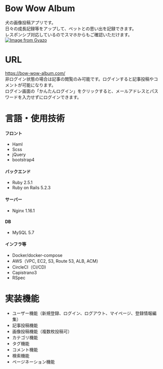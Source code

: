# Bow Wow Album
犬の画像投稿アプリです。<br>
日々の成長記録等をアップして、ペットとの思い出を記録できます。<br>
レスポンシブ対応しているのでスマホからもご確認いただけます。
[![Image from Gyazo](https://i.gyazo.com/31083579102addd50adb07029e744547.png)](https://gyazo.com/31083579102addd50adb07029e744547)

# URL
https://bow-wow-album.com/ <br>
非ログイン状態の場合は記事の閲覧のみ可能です。ログインすると記事投稿やコメントが可能になります。<br>
ログイン画面の「かんたんログイン」をクリックすると、メールアドレスとパスワードを入力せずにログインできます。

# 言語・使用技術
#### フロント
- Haml
- Scss
- jQuery
- bootstrap4

#### バックエンド
- Ruby 2.5.1
- Ruby on Rails 5.2.3

#### サーバー
- Nginx 1.16.1

#### DB
- MySQL 5.7

#### インフラ等
- Docker/docker-compose
- AWS（VPC, EC2, S3, Route 53, ALB, ACM）
- CircleCI（CI/CD)
- Capistrano3
- RSpec

# 実装機能
- ユーザー機能（新規登録、ログイン、ログアウト、マイページ、登録情報編集）
- 記事投稿機能
- 画像投稿機能（複数枚投稿可）
- カテゴリ機能
- タグ機能
- コメント機能
- 検索機能
- ページネーション機能
